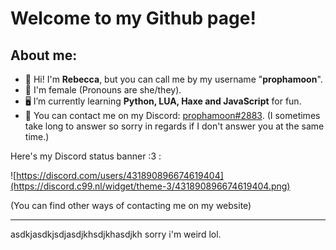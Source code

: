 # Welcome to my Github page!

## About me:
- 👋 Hi! I'm **Rebecca**, but you can call me by my username "**prophamoon**".
- 👤 I'm female (Pronouns are she/they).
- 🖥️ I’m currently learning **Python, LUA, Haxe and JavaScript** for fun.
- 💬 You can contact me on my Discord: [prophamoon#2883](https://discord.com/users/431890896674619404).
(I sometimes take long to answer so sorry in regards if I don't answer you at the same time.)

Here's my Discord status banner :3 :

![https://discord.com/users/431890896674619404](https://discord.c99.nl/widget/theme-3/431890896674619404.png)

(You can find other ways of contacting me on my website)

-----------
asdkjasdkjsdjasdjkhsdjkhasdjkh sorry i'm weird lol.
